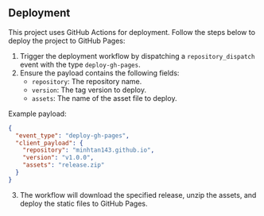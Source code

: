 ## Deployment

This project uses GitHub Actions for deployment. Follow the steps below to deploy the project to GitHub Pages:

1. Trigger the deployment workflow by dispatching a `repository_dispatch` event with the type `deploy-gh-pages`.
2. Ensure the payload contains the following fields:
   - `repository`: The repository name.
   - `version`: The tag version to deploy.
   - `assets`: The name of the asset file to deploy.

Example payload:
```json
{
  "event_type": "deploy-gh-pages",
  "client_payload": {
    "repository": "minhtan143.github.io",
    "version": "v1.0.0",
    "assets": "release.zip"
  }
}
```

3. The workflow will download the specified release, unzip the assets, and deploy the static files to GitHub Pages.
